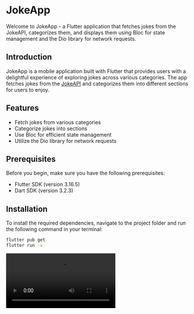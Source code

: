 # JokeApp

Welcome to JokeApp - a Flutter application that fetches jokes from the JokeAPI, categorizes them, and displays them using Bloc for state management and the Dio library for network requests.

## Introduction

JokeApp is a mobile application built with Flutter that provides users with a delightful experience of exploring jokes across various categories. The app fetches jokes from the [JokeAPI](https://v2.jokeapi.dev/) and categorizes them into different sections for users to enjoy.

## Features

- Fetch jokes from various categories
- Categorize jokes into sections
- Use Bloc for efficient state management
- Utilize the Dio library for network requests

## Prerequisites

Before you begin, make sure you have the following prerequisites:

- Flutter SDK (version 3.16.5)
- Dart SDK (version 3.2.3)

## Installation

To install the required dependencies, navigate to the project folder and run the following command in your terminal:

```bash
flutter pub get
flutter run -v
```

<video  controls>
  <source src="video/video.mp4" type="video/mp4">
  Your browser does not support the video tag.
</video>


